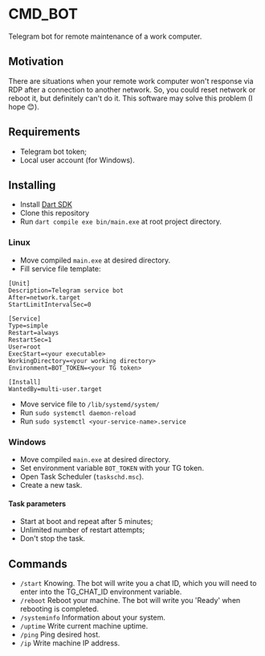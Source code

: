 # CMD_BOT

Telegram bot for remote maintenance of a work computer.

## Motivation

There are situations when your remote work computer won't response via RDP after a connection to another network. So, you could reset network or reboot it, but definitely can't do it.
This software may solve this problem (I hope 😊).

## Requirements

- Telegram bot token;
- Local user account (for Windows).

## Installing

- Install [Dart SDK](https://dart.dev/get-dart#install)
- Clone this repository
- Run `dart compile exe bin/main.exe` at root project directory.

### Linux

- Move compiled `main.exe` at desired directory.
- Fill service file template:

```
[Unit]
Description=Telegram service bot
After=network.target
StartLimitIntervalSec=0

[Service]
Type=simple
Restart=always
RestartSec=1
User=root
ExecStart=<your executable>
WorkingDirectory=<your working directory>
Environment=BOT_TOKEN=<your TG token>

[Install]
WantedBy=multi-user.target
```

- Move service file to `/lib/systemd/system/`
- Run `sudo systemctl daemon-reload`
- Run `sudo systemctl <your-service-name>.service`

### Windows

- Move compiled `main.exe` at desired directory.
- Set environment variable `BOT_TOKEN` with your TG token.
- Open Task Scheduler (`taskschd.msc`).
- Create a new task.

#### Task parameters

- Start at boot and repeat after 5 minutes;
- Unlimited number of restart attempts;
- Don't stop the task.

## Commands

- `/start` Knowing. The bot will write you a chat ID, which you will need to enter into the TG_CHAT_ID environment variable.
- `/reboot` Reboot your machine. The bot will write you 'Ready' when rebooting is completed.
- `/systeminfo` Information about your system.
- `/uptime` Write current machine uptime.
- `/ping` Ping desired host.
- `/ip` Write machine IP address.
